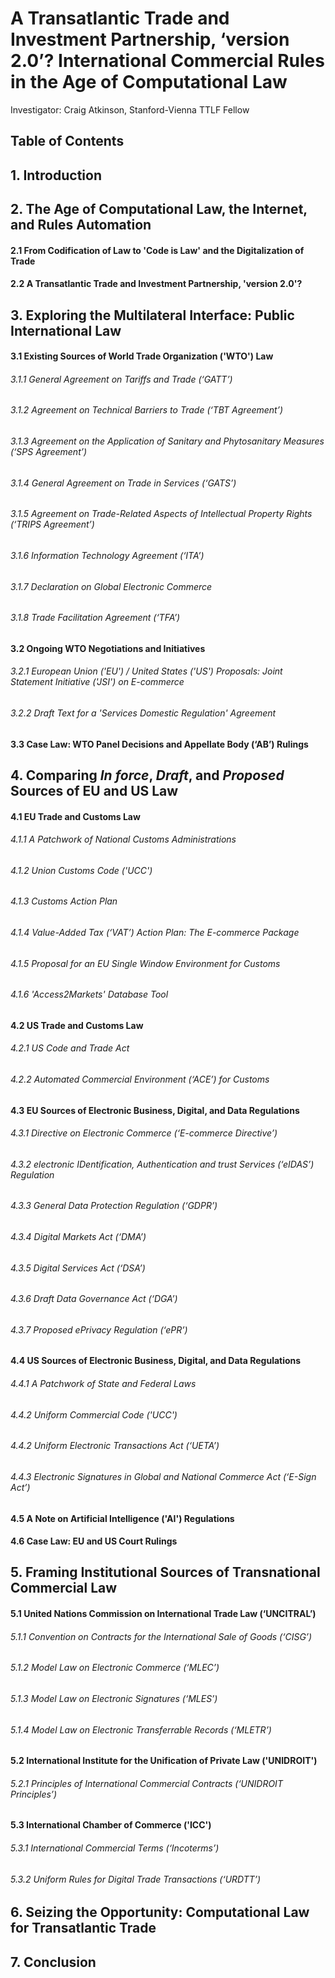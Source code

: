# A Transatlantic Trade and Investment Partnership, ‘version 2.0’? International Commercial Rules in the Age of Computational Law

Investigator: Craig Atkinson, Stanford-Vienna TTLF Fellow

## Table of Contents

## 1. Introduction

## 2. The Age of Computational Law, the Internet, and Rules Automation

#### 2.1 From Codification of Law to 'Code is Law' and the Digitalization of Trade

#### 2.2 A Transatlantic Trade and Investment Partnership, 'version 2.0'?

## 3. Exploring the Multilateral Interface: Public International Law

#### 3.1 Existing Sources of World Trade Organization ('WTO') Law

###### 3.1.1 General Agreement on Tariffs and Trade (‘GATT’)

###### 3.1.2 Agreement on Technical Barriers to Trade (‘TBT Agreement’)

###### 3.1.3 Agreement on the Application of Sanitary and Phytosanitary Measures (‘SPS Agreement’)

###### 3.1.4 General Agreement on Trade in Services (‘GATS’)

###### 3.1.5 Agreement on Trade-Related Aspects of Intellectual Property Rights (‘TRIPS Agreement’)

###### 3.1.6 Information Technology Agreement (‘ITA’)

###### 3.1.7 Declaration on Global Electronic Commerce

###### 3.1.8 Trade Facilitation Agreement (‘TFA’)

#### 3.2 Ongoing WTO Negotiations and Initiatives

###### 3.2.1 European Union ('EU') / United States ('US') Proposals: Joint Statement Initiative ('JSI') on E-commerce

###### 3.2.2 Draft Text for a 'Services Domestic Regulation' Agreement

#### 3.3 Case Law: WTO Panel Decisions and Appellate Body (‘AB’) Rulings

## 4. Comparing *In force*, *Draft*, and *Proposed* Sources of EU and US Law

#### 4.1 EU Trade and Customs Law

###### 4.1.1 A Patchwork of National Customs Administrations

###### 4.1.2 Union Customs Code ('UCC')

###### 4.1.3 Customs Action Plan

###### 4.1.4 Value-Added Tax (‘VAT’) Action Plan: The E-commerce Package

###### 4.1.5 Proposal for an EU Single Window Environment for Customs

###### 4.1.6 'Access2Markets' Database Tool

#### 4.2 US Trade and Customs Law

###### 4.2.1 US Code and Trade Act

###### 4.2.2 Automated Commercial Environment (‘ACE’) for Customs

#### 4.3 EU Sources of Electronic Business, Digital, and Data Regulations

###### 4.3.1 Directive on Electronic Commerce (‘E-commerce Directive’)

###### 4.3.2 electronic IDentification, Authentication and trust Services (‘eIDAS’) Regulation

###### 4.3.3 General Data Protection Regulation (‘GDPR’)

###### 4.3.4 Digital Markets Act (‘DMA’)

###### 4.3.5 Digital Services Act (‘DSA’)

###### 4.3.6 Draft Data Governance Act (‘DGA’)

###### 4.3.7 Proposed ePrivacy Regulation (‘ePR’)

#### 4.4 US Sources of Electronic Business, Digital, and Data Regulations

###### 4.4.1 A Patchwork of State and Federal Laws

###### 4.4.2 Uniform Commercial Code ('UCC')

###### 4.4.2 Uniform Electronic Transactions Act (‘UETA’)

###### 4.4.3 Electronic Signatures in Global and National Commerce Act (‘E-Sign Act’)
 
#### 4.5 A Note on Artificial Intelligence ('AI') Regulations

#### 4.6 Case Law: EU and US Court Rulings

## 5. Framing Institutional Sources of Transnational Commercial Law

#### 5.1 United Nations Commission on International Trade Law (‘UNCITRAL’)

###### 5.1.1 Convention on Contracts for the International Sale of Goods (‘CISG’)

###### 5.1.2 Model Law on Electronic Commerce (‘MLEC’)

###### 5.1.3 Model Law on Electronic Signatures (‘MLES’)

###### 5.1.4 Model Law on Electronic Transferrable Records (‘MLETR’)

#### 5.2 International Institute for the Unification of Private Law ('UNIDROIT')

###### 5.2.1 Principles of International Commercial Contracts (‘UNIDROIT Principles’)

#### 5.3 International Chamber of Commerce ('ICC')

###### 5.3.1 International Commercial Terms (‘Incoterms’)

###### 5.3.2 Uniform Rules for Digital Trade Transactions (‘URDTT’)

## 6. Seizing the Opportunity: Computational Law for Transatlantic Trade

## 7. Conclusion


